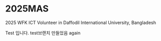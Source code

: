 # 2025MAS
2025 WFK ICT Volunteer in Daffodil International University, Bangladesh

Test 입니다.
test브랜치 만들었음
again
